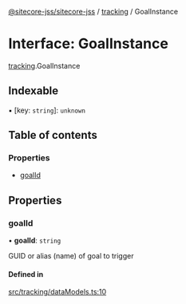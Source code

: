 [@sitecore-jss/sitecore-jss](../README.md) / [tracking](../modules/tracking.md) / GoalInstance

# Interface: GoalInstance

[tracking](../modules/tracking.md).GoalInstance

## Indexable

▪ [key: `string`]: `unknown`

## Table of contents

### Properties

- [goalId](tracking.GoalInstance.md#goalid)

## Properties

### goalId

• **goalId**: `string`

GUID or alias (name) of goal to trigger

#### Defined in

[src/tracking/dataModels.ts:10](https://github.com/Sitecore/jss/blob/a63ade5ad/packages/sitecore-jss/src/tracking/dataModels.ts#L10)
